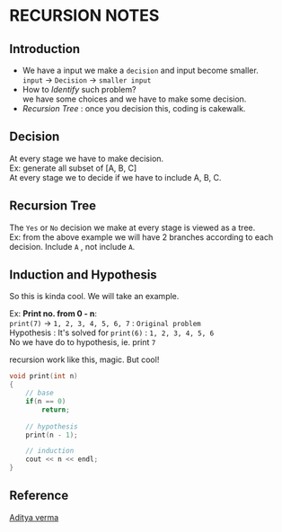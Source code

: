 # RECURSION NOTES

## Introduction 

- We have a input we make a `decision` and input become smaller.  
`input` -> `Decision` -> `smaller input`
- How to *Identify* such problem?  
we have some choices and we have to make some decision.
- *Recursion Tree* : once you decision this, coding is cakewalk.

## Decision
At every stage we have to make decision.  
Ex: generate all subset of [A, B, C]   
At every stage we to decide if we have to include A, B, C.

## Recursion Tree
The `Yes` or `No` decision we make at every stage is viewed as a tree.  
Ex: from the above example we will have 2 branches according to each decision.
Include `A` , not include `A`.


## Induction and Hypothesis

So this is kinda cool. We will take an example.  

Ex: **Print no. from 0 - n**:  
`print(7)` -> `1, 2, 3, 4, 5, 6, 7` : `Original problem`  
Hypothesis : It's solved for `print(6)` : `1, 2, 3, 4, 5, 6`  
No we have do to hypothesis, ie. print `7`

recursion work like this, magic. But cool!

```cpp
void print(int n)
{
    // base
    if(n == 0)
        return;
    
    // hypothesis
    print(n - 1);

    // induction
    cout << n << endl;
}
```

## Reference
[Aditya verma](https://www.youtube.com/watch?v=kHi1DUhp9kM&list=PL_z_8CaSLPWeT1ffjiImo0sYTcnLzo-wY)


